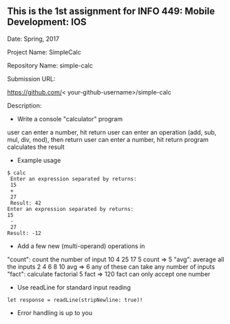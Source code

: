 ## This is the 1st assignment for INFO 449: Mobile Development: IOS

Date: Spring, 2017

Project Name: SimpleCalc

Repository Name: simple-calc

Submission URL: 

https://github.com/&lt; your-github-username>/simple-calc

Description:

- Write a console "calculator" program

user can enter a number, hit return
user can enter an operation (add, sub, mul, div, mod), then return
user can enter a number, hit return
program calculates the result

- Example usage

```
$ calc
 Enter an expression separated by returns:
 15
 +
 27
 Result: 42
Enter an expression separated by returns:
15
 -
 27
Result: -12
```

- Add a few new (multi-operand) operations in

"count": count the number of input
10 4 25 17 5 count => 5
"avg": average all the inputs
2 4 6 8 10 avg => 6
any of these can take any number of inputs
"fact": calculate factorial
5 fact => 120
fact can only accept one number
- Use readLine for standard input reading

```
let response = readLine(stripNewline: true)!
```

- Error handling is up to you

